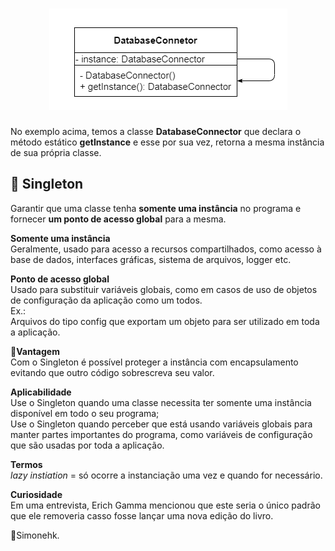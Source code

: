

<h1 align="center">
  <img src="/Engenharia%20de%20Software%203/singleton/singleton.png">
</h1>

No exemplo acima, temos a classe **DatabaseConnector** que declara o método estático **getInstance** e esse por sua vez, retorna a mesma instância de sua própria classe.

## 📑 Singleton

Garantir que uma classe tenha **somente uma instância** no programa e fornecer **um ponto de acesso global** para a mesma.<br>

**Somente uma instância**<br>
Geralmente, usado para acesso a recursos compartilhados, como acesso à base de dados, interfaces gráficas, sistema de arquivos, logger etc.<br>

**Ponto de acesso global**<br>
Usado para substituir variáveis globais, como em casos de uso de objetos de configuração da aplicação como um todos.<br>
Ex.:<br>
Arquivos do tipo config que exportam um objeto para ser utilizado em toda a aplicação.<br>

**🔺Vantagem**<br>
Com o Singleton é possível proteger a instância com encapsulamento evitando que outro código sobrescreva seu valor.<br>

**Aplicabilidade**<br>
Use o Singleton quando uma classe necessita ter somente uma instância disponível em todo o seu programa;<br>
Use o Singleton quando perceber que está usando variáveis globais para manter partes importantes do programa, como variáveis de configuração que são usadas por toda a aplicação.<br>

**Termos**<br>
*lazy instiation* = só ocorre a instanciação uma vez e quando for necessário.<br>

**Curiosidade**<br>
Em uma entrevista, Erich Gamma mencionou que este seria o único padrão que ele removeria casso fosse lançar uma nova edição do livro.<br>

🦖Simonehk.







